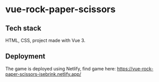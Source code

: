 # vue-rock-paper-scissors

## Tech stack
HTML, CSS, project made with Vue 3.

## Deployment
The game is deployed using Netlify, find game here: https://vue-rock-paper-scissors-isebrink.netlify.app/

